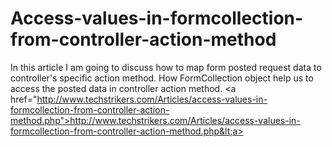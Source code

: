 # Access-values-in-formcollection-from-controller-action-method
In this article I am going to discuss how to map form posted request data to controller's specific action method. How FormCollection object help us to access the posted data in controller action method. &lt;a href="http://www.techstrikers.com/Articles/access-values-in-formcollection-from-controller-action-method.php">http://www.techstrikers.com/Articles/access-values-in-formcollection-from-controller-action-method.php&lt;a>
